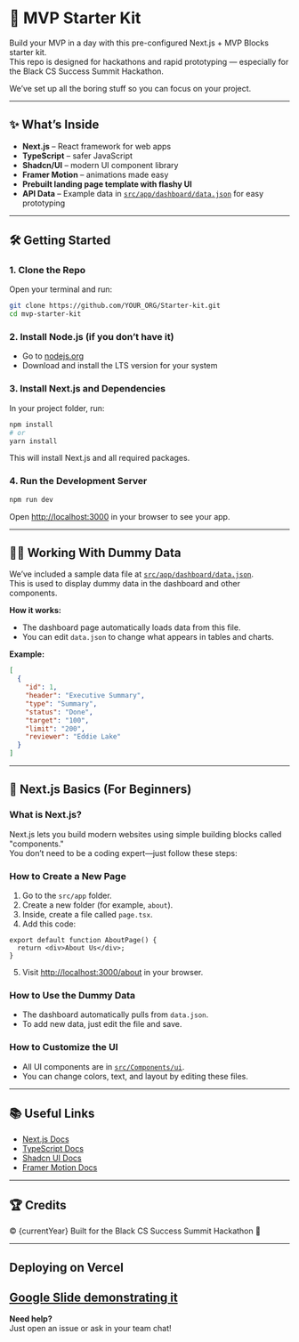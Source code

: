 # 🚀 MVP Starter Kit

Build your MVP in a day with this pre-configured Next.js + MVP Blocks starter kit.  
This repo is designed for hackathons and rapid prototyping — especially for the Black CS Success Summit Hackathon.

We’ve set up all the boring stuff so you can focus on your project.

---

## ✨ What’s Inside

- **Next.js** – React framework for web apps
- **TypeScript** – safer JavaScript
- **Shadcn/UI** – modern UI component library
- **Framer Motion** – animations made easy
- **Prebuilt landing page template with flashy UI**
- **API Data** – Example data in [`src/app/dashboard/data.json`](src/app/dashboard/data.json) for easy prototyping

---

## 🛠️ Getting Started

### 1. Clone the Repo

Open your terminal and run:

```sh
git clone https://github.com/YOUR_ORG/Starter-kit.git
cd mvp-starter-kit
```

### 2. Install Node.js (if you don’t have it)

- Go to [nodejs.org](https://nodejs.org/)
- Download and install the LTS version for your system

### 3. Install Next.js and Dependencies

In your project folder, run:

```sh
npm install
# or
yarn install
```

This will install Next.js and all required packages.

### 4. Run the Development Server

```sh
npm run dev
```

Open [http://localhost:3000](http://localhost:3000) in your browser to see your app.

---

## 🧑‍💻 Working With Dummy Data

We’ve included a sample data file at [`src/app/dashboard/data.json`](src/app/dashboard/data.json).  
This is used to display dummy data in the dashboard and other components.

**How it works:**
- The dashboard page automatically loads data from this file.
- You can edit `data.json` to change what appears in tables and charts.

**Example:**

```json
[
  {
    "id": 1,
    "header": "Executive Summary",
    "type": "Summary",
    "status": "Done",
    "target": "100",
    "limit": "200",
    "reviewer": "Eddie Lake"
  }
]
```

---

## 🏁 Next.js Basics (For Beginners)

### What is Next.js?

Next.js lets you build modern websites using simple building blocks called "components."  
You don’t need to be a coding expert—just follow these steps:

### How to Create a New Page

1. Go to the `src/app` folder.
2. Create a new folder (for example, `about`).
3. Inside, create a file called `page.tsx`.
4. Add this code:

```tsx
export default function AboutPage() {
  return <div>About Us</div>;
}
```

5. Visit [http://localhost:3000/about](http://localhost:3000/about) in your browser.

### How to Use the Dummy Data

- The dashboard automatically pulls from `data.json`.
- To add new data, just edit the file and save.

### How to Customize the UI

- All UI components are in [`src/Components/ui`](src/Components/ui).
- You can change colors, text, and layout by editing these files.

---

## 📚 Useful Links

- [Next.js Docs](https://nextjs.org/docs)
- [TypeScript Docs](https://www.typescriptlang.org/docs/)
- [Shadcn UI Docs](https://ui.shadcn.com/docs)
- [Framer Motion Docs](https://www.framer.com/motion/)

---

## 🏆 Credits

&copy; {currentYear} Built for the Black CS Success Summit Hackathon 🚀

---
## Deploying on Vercel
[Google Slide demonstrating it](https://docs.google.com/presentation/d/1CqtNVXFvsKRtkE7Bi5KmnTfgCEeaGEss3ALGEOFnmuk/edit?usp=sharing)
---
**Need help?**  
Just open an issue or ask in your team chat!
